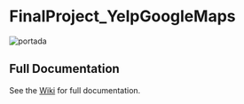 # FinalProject_YelpGoogleMaps
![portada](https://github.com/JohannaRangel/ProyectoFinal_YelpGoogleMaps/raw/main/assets/portada.png)

## Full Documentation
See the [Wiki](https://github.com/JohannaRangel/FinalProject_YelpGoogleMaps/wiki) for full documentation.
